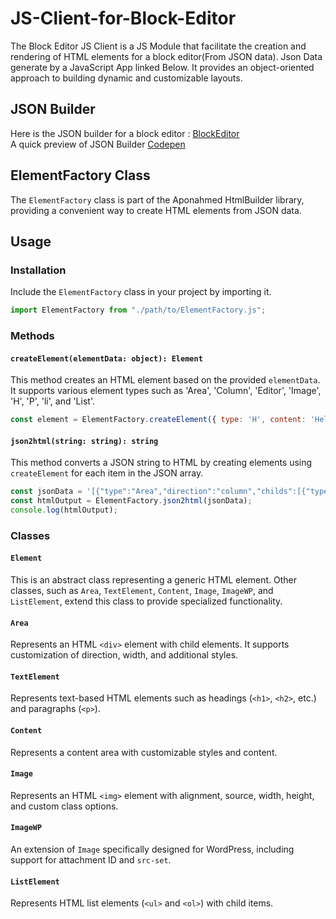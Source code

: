 # JS-Client-for-Block-Editor
 The Block Editor JS Client is a JS Module that facilitate the creation and rendering of HTML elements for a block editor(From JSON data). Json Data generate by a JavaScript App linked Below. It provides an object-oriented approach to building dynamic and customizable layouts.


## JSON Builder
   Here is the JSON builder for a block editor : [BlockEditor](https://github.com/AponAhmed/BlockEditor)<br>
   A quick preview of JSON Builder [Codepen](https://codepen.io/apon22/full/abXPPyB)


## ElementFactory Class

The `ElementFactory` class is part of the Aponahmed HtmlBuilder library, providing a convenient way to create HTML elements from JSON data.

## Usage

### Installation

Include the `ElementFactory` class in your project by importing it.

```javascript
import ElementFactory from "./path/to/ElementFactory.js";
```

### Methods

#### `createElement(elementData: object): Element`

This method creates an HTML element based on the provided `elementData`. It supports various element types such as 'Area', 'Column', 'Editor', 'Image', 'H', 'P', 'li', and 'List'.

```javascript
const element = ElementFactory.createElement({ type: 'H', content: 'Hello', tag: 'h1' });
```

#### `json2html(string: string): string`

This method converts a JSON string to HTML by creating elements using `createElement` for each item in the JSON array.

```javascript
const jsonData = '[{"type":"Area","direction":"column","childs":[{"type":"H","content":"Hello","tag":"h1"}]}]';
const htmlOutput = ElementFactory.json2html(jsonData);
console.log(htmlOutput);
```

### Classes

#### `Element`

This is an abstract class representing a generic HTML element. Other classes, such as `Area`, `TextElement`, `Content`, `Image`, `ImageWP`, and `ListElement`, extend this class to provide specialized functionality.

#### `Area`

Represents an HTML `<div>` element with child elements. It supports customization of direction, width, and additional styles.

#### `TextElement`

Represents text-based HTML elements such as headings (`<h1>`, `<h2>`, etc.) and paragraphs (`<p>`).

#### `Content`

Represents a content area with customizable styles and content.

#### `Image`

Represents an HTML `<img>` element with alignment, source, width, height, and custom class options.

#### `ImageWP`

An extension of `Image` specifically designed for WordPress, including support for attachment ID and `src-set`.

#### `ListElement`

Represents HTML list elements (`<ul>` and  `<ol>`) with child items.
